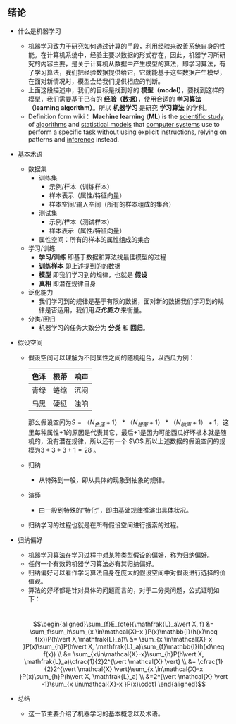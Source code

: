 ## 绪论

- 什么是机器学习
  - 机器学习致力于研究如何通过计算的手段，利用经验来改善系统自身的性能。在计算机系统中，经验主要以数据的形式存在，因此，机器学习所研究的内容主要，是关于计算机从数据中产生模型的算法，即学习算法，有了学习算法，我们把经验数据提供给它，它就能基于这些数据产生模型，在面对新情况时，模型会给我们提供相应的判断。
  - 上面这段描述中，我们的目标是找到好的 **模型（model）**，要找到这样的模型，我们需要基于已有的 **经验（数据）**，使用合适的 **学习算法（learning algorithm）**。所以 **机器学习** 是研究 **学习算法** 的学科。
  - Definition form wiki： **Machine learning** (**ML**) is the [scientific study](https://en.wikipedia.org/wiki/Branches_of_science) of [algorithms](https://en.wikipedia.org/wiki/Algorithm) and [statistical models](https://en.wikipedia.org/wiki/Statistical_model) that [computer systems](https://en.wikipedia.org/wiki/Computer_systems) use to perform a specific task without using explicit instructions, relying on patterns and [inference](https://en.wikipedia.org/wiki/Inference) instead. 
  
- 基本术语
  - 数据集
    - 训练集
      - 示例/样本（训练样本）
      - 样本表示（属性/特征向量）
      - 样本空间/输入空间（所有的样本组成的集合）
    - 测试集
      - 示例/样本（测试样本）
      - 样本表示（属性/特征向量）
    - 属性空间：所有的样本的属性组成的集合
  - 学习/训练
    - **学习/训练** 即基于数据和算法找最佳模型的过程
    - **训练样本** 即上述提到的的数据
    - **模型** 即我们学习到的规律，也就是 **假设**
    - **真相**  即潜在规律自身
  - 泛化能力
    - 我们学习到的规律是基于有限的数据，面对新的数据我们学习到的规律是否适用，我们用***泛化能力*** 来衡量。
  - 分类/回归
    - 机器学习的任务大致分为 **分类** 和 **回归**。
  
- 假设空间
  - 假设空间可以理解为不同属性之间的随机组合，以西瓜为例：
  
    | 色泽 | 根蒂 | 响声 |
    | :--: | :--: | :--: |
    | 青绿 | 蜷缩 | 沉闷 |
    | 乌黑 | 硬挺 | 浊响 |
  
    那么假设空间为$S=（N_{色泽}+1）*（N_{根蒂}+1）*（N_{响声}+1）+ 1$，这里每种属性$+1$的原因是代表其它，最后$+1$是因为可能西瓜好坏根本就是随机的，没有潜在规律，所以还有一个 $\O$.所以上述数据的假设空间的规模为$3*3*3+1=28$ 。
  
  - 归纳
    
    - 从特殊到一般，即从具体的现象到抽象的规律。
    
  - 演绎
    
    - 由一般到特殊的“特化”，即由基础规律推演出具体状况。
    
  - 归纳学习的过程也就是在所有假设空间进行搜索的过程。
  
- 归纳偏好

  - 机器学习算法在学习过程中对某种类型假设的偏好，称为归纳偏好。
  - 任何一个有效的机器学习算法必有其归纳偏好。
  - 归纳偏好可以看作学习算法自身在庞大的假设空间中对假设进行选择的价值观。
  - 算法的好坏都是针对具体的问题而言的，对于二分类问题，公式证明如下：

  

  ​					$$\begin{aligned}\sum_{f}E_{ote}(\mathfrak{L}_a\vert X, f) &= \sum_f\sum_h\sum_{x \in\mathcal{X}-x }P(x)\mathbb{I}(h(x)\neq f(x))P(h\vert X,\mathfrak{L}_a)\\ &= \sum_{x \in\mathcal{X}-x }P(x)\sum_{h}P(h\vert X, \mathfrak{L}_a)\sum_{f}\mathbb{I}(h(x)\neq f(x)) \\ &= \sum_{x\in\mathcal{X}-x}\sum_{h}P(h\vert X, \mathfrak{L}_a)\cfrac{1}{2}2^{\vert \mathcal{X} \vert} \\ &= \cfrac{1}{2}2^{\vert \mathcal{X} \vert}\sum_{x \in\mathcal{X}-x }P(x)\sum_{h}P(h\vert X, \mathfrak{L}_a) \\ &=2^{\vert \mathcal{X} \vert -1}\sum_{x \in\mathcal{X}-x }P(x)\cdot1   \end{aligned}$$

  



- 总结

  - 这一节主要介绍了机器学习的基本概念以及术语。

    
